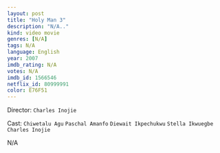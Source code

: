 ```yaml
---
layout: post
title: "Holy Man 3"
description: "N/A.."
kind: video movie
genres: [N/A]
tags: N/A 
language: English
year: 2007
imdb_rating: N/A
votes: N/A
imdb_id: 1566546
netflix_id: 80999991
color: E76F51
---
```

Director: `Charles Inojie`  

Cast: `Chiwetalu Agu` `Paschal Amanfo` `Diewait Ikpechukwu` `Stella Ikwuegbe` `Charles Inojie` 

N/A